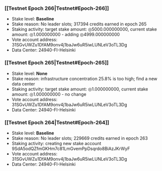 ### [[Testnet Epoch 266|Testnet#Epoch-266]]
* Stake level: **Baseline**
* Stake reason: No leader slots; 317394 credits earned in epoch 265
* Staking activity: target stake amount: ◎5000.000000000, current stake amount: ◎1.000000000 - adding ◎4999.000000000
* Vote account address: 31SGvUWZu1DfAM9onv4j1baJw6uR5iwLUNLeV3oTL3Dg
* Data Center: 24940-FI-Helsinki
### [[Testnet Epoch 265|Testnet#Epoch-265]]
* Stake level: **None**
* Stake reason: infrastructure concentration 25.8% is too high; find a new data center
* Staking activity: target stake amount: ◎1.000000000, current stake amount: ◎1.000000000 - no change
* Vote account address: 31SGvUWZu1DfAM9onv4j1baJw6uR5iwLUNLeV3oTL3Dg
* Data Center: 24940-FI-Helsinki
### [[Testnet Epoch 264|Testnet#Epoch-264]]
* Stake level: **Baseline**
* Stake reason: No leader slots; 229669 credits earned in epoch 263
* Staking activity: creating new stake account 9SdA5odQZfmGKHm7c81LmGvemPpDsqrdo8BiAzJKrWyF
* Vote account address: 31SGvUWZu1DfAM9onv4j1baJw6uR5iwLUNLeV3oTL3Dg
* Data Center: 24940-FI-Helsinki